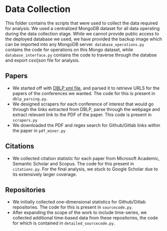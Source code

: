 # Data Collection 
This folder contains the scripts that were used to collect the data required for analysis. We used a centralized MongoDB dataset for all data operating during the data collection stage. While we cannot provide public access to the deployed database we used, we have provided the backup image which can be imported into any MongoDB server. `database_operations.py` contains the code for operations on this Mongo dataset, while `database_interface.py` contains the code to traverse through the databse and export csv/json file for analysis.

##  Papers

- We started off with [DBLP xml file](https://dblp.uni-trier.de/xml/), and parsed it to retrieve URLS for the papers of the conferences we wanted. The code for this is present in `dblp_parsing.py`. 
- We designed scrapers for each conference of interest that would go through the links extracted from DBLP, parse through the webpage and extract relevant link to the PDF of the paper. This code is present in `scrapers.py`
- We downloaded the PDF and regex search for Github/Gitlab links within the paper in `pdf_miner.py`

## Citations
- We collected citation statistic for each paper from Microsoft Academic, Semantic Scholar and Scopus. The code for this present in `citations.py`.  For the final analysis, we stuck to Google Scholar due to its extensively larger coverage.

## Repositories
- We initially collected one-dimensional statistics for Github/Gitlab repositories. The code for this is present in `sourcecode.py`.
- After expanding the scope of the work to include time-series, we collected additional time-based data from these repositories, the code for which is contained in `detailed_sourcecode.py`.
